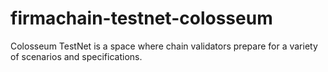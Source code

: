# firmachain-testnet-colosseum
Colosseum TestNet is a space where chain validators prepare for a variety of scenarios and specifications.
